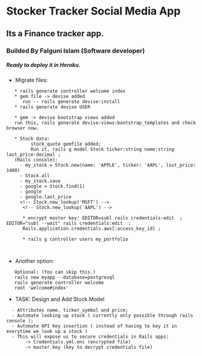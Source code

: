 # Stocker Tracker Social Media App

## Its a Finance tracker app.


### Builded By Falguni Islam (Software developer)

##### Ready to deploy it in Heroku.


* Migrate files:
```
   * rails generate controller welcome index
   * gem file -> devise added
      run -- rails generate devise:install
   * rails generate devise USER

   * gem -> devise bootstrap views added
   run this, rails generate devise:views:bootstrap_templates and check browser now.

   * Stock data:  
         stock_quote gemfile added;
         Run it, rails g model Stock ticker:string name:string last_price:decimal ;
   (Rails console):
     - my_stock = Stock.new(name: 'APPLE', ticker: 'AAPL', last_price: 1400)
     - Stock.all
     - my_stock.save
     - google = Stock.find(1)
     - google
     - google.last_price
     <!-- Stock.new_lookup('MSFT') -->
      <!-- Stock.new_lookup('AAPL') -->

      * encrypt master key: EDITOR=subl rails credentials:edit  ; EDITOR="subl --wait" rails credentials:edit  ;
      Rails.application.credentials.aws[:access_key_id] ;

      * rails g controller users my_portfolio



```
* Another option:

```
   Optional: (You can skip this.)
   rails new myapp --database=postgresql
   rails generate controller welcome
   root 'welcome#index'

```

* TASK: Design and Add Stock Model

```
  - Attributes name, ticker_symbol and price;
  - Automate looking up stock ( currently only possible through rails console );
  - Automate API Key insertion ( instead of having to key it in everytime we look up a stock )
  - This will expose us to secure credentials in Rails apps:
       -> Credentials.yml.enc (encrypted file)
       -> master.key (key to decrypt credentials file)

```


